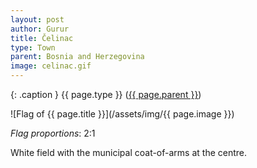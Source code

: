 ```yaml
---
layout: post
author: Gurur
title: Čelinac
type: Town
parent: Bosnia and Herzegovina
image: celinac.gif
---
```

{: .caption }
{{ page.type }} ([{{ page.parent }}](/2019/03/30/bosnia-and-herzegovina.html))

![Flag of {{ page.title }}](/assets/img/{{ page.image }})

*Flag proportions*: 2:1

White field with the municipal coat-of-arms at the centre.